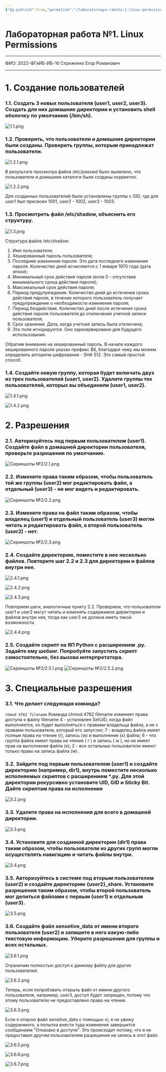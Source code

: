 ```yaml
---
{"dg-publish":true,"permalink":"/laboratornaya-rabota-1-linux-permissions/","tags":["gardenEntry"],"dgShowFileTree":true}
---
```


# **Лабораторная работа №1. Linux Permissions**
***
ФИО: 2022-ФГиИБ-ИБ-1б Стриженко Егор Романович
***
# **1. Создание пользователей**
### 1.1. Создать 3 новых пользователя (user1, user2, user3). Создать для них домашние директории и установить shell оболочку по умолчанию (/bin/sh).

![1.1.png](/img/user/%D0%A1%D0%BA%D1%80%D0%B8%D0%BD%D1%88%D0%BE%D1%82%D1%8B%20%E2%84%961/1.1.png)

### 1.2. Проверить, что пользователи и домашние директории были созданы. Проверить группы, которым принадлежат пользователи.

![1.2.1.png](/img/user/%D0%A1%D0%BA%D1%80%D0%B8%D0%BD%D1%88%D0%BE%D1%82%D1%8B%20%E2%84%961/1.2.1.png)

В результате просмотра файла /etc/passwd было выявлено, что пользователи и домашние каталоги были созданы корректно.

![1.2.2.png](/img/user/%D0%A1%D0%BA%D1%80%D0%B8%D0%BD%D1%88%D0%BE%D1%82%D1%8B%20%E2%84%961/1.2.2.png)

Для созданных пользователей были установлены группы с GID, где для user1 был присвоен 1001, user2 - 1002, user3 - 1003.

### 1.3. Просмотреть файл /etc/shadow, объяснить его структуру.

![1.3.png](/img/user/%D0%A1%D0%BA%D1%80%D0%B8%D0%BD%D1%88%D0%BE%D1%82%D1%8B%20%E2%84%961/1.3.png)

Структура файла /etc/shadow: 
1. Имя пользователя; 
2. Хешированный пароль пользователя; 
3. Последнее изменения пароля. Это дата последнего изменения пароля. Количество дней исчисляется с 1 января 1970 года (дата эпохи); 
4. Минимальный срок действия пароля (если 0 - отсутствие минимального срока действия пароля); 
5. Максимальный срок действия пароля; 
6. Период предупреждения. Количество дней до истечения срока действия пароля, в течение которого пользователь получает предупреждение о необходимости изменения пароля; 
7. Период бездействия. Количество дней после истечения срока действия пароля пользователя до отключения учетной записи пользователя; 
8. Срок хранения. Дата, когда учетная запись была отключена; 
9. Это поле игнорируется. Оно зарезервировано для будущего использования. 

Обратим внимание на хешированный пароль. В начале каждого хешированного пароля указан префикс $6, благодаря чему мы можем определить алгоритм шифрования - SHA 512. Это самый простой способ.

### 1.4. Создайте новую группу, которая будет включать двух из трех пользователей (user1, user2). Удалите группы тех пользователей, которых вы объединили (user1, user2).

![1.4.1.png](/img/user/%D0%A1%D0%BA%D1%80%D0%B8%D0%BD%D1%88%D0%BE%D1%82%D1%8B%20%E2%84%961/1.4.1.png)

![1.4.2.png](/img/user/%D0%A1%D0%BA%D1%80%D0%B8%D0%BD%D1%88%D0%BE%D1%82%D1%8B%20%E2%84%961/1.4.2.png)

# **2. Разрешения**

### 2.1. Авторизуйтесь под первым пользователем (user1). Создайте файл в домашней директории пользователя, проверьте разрешения по умолчанию.

![Скриншоты №2/2.1.png](/img/user/%D0%A1%D0%BA%D1%80%D0%B8%D0%BD%D1%88%D0%BE%D1%82%D1%8B%20%E2%84%962/2.1.png)

### 2.2. Измените права таким образом, чтобы пользователь той же группы (user2) мог редактировать файл, а отдельный (user3) - не мог видеть и редактировать.

![Скриншоты №2/2.2.png](/img/user/%D0%A1%D0%BA%D1%80%D0%B8%D0%BD%D1%88%D0%BE%D1%82%D1%8B%20%E2%84%962/2.2.png)

### 2.3. Измените права на файл таким образом, чтобы владелец (user1) и отдельный пользователь (user3) могли читать и редактировать файл, а второй пользователь (user2) - нет.

![Скриншоты №2/2.3.png](/img/user/%D0%A1%D0%BA%D1%80%D0%B8%D0%BD%D1%88%D0%BE%D1%82%D1%8B%20%E2%84%962/2.3.png)

### 2.4. Создайте директорию, поместите в нее несколько файлов. Повторите шаг 2.2 и 2.3 для директории и файлов внутри нее.

![2.4.1.png](/img/user/%D0%A1%D0%BA%D1%80%D0%B8%D0%BD%D1%88%D0%BE%D1%82%D1%8B%20%E2%84%961/2.4.1.png)

![2.4.2.png](/img/user/%D0%A1%D0%BA%D1%80%D0%B8%D0%BD%D1%88%D0%BE%D1%82%D1%8B%20%E2%84%961/2.4.2.png)

![2.4.3.png](/img/user/%D0%A1%D0%BA%D1%80%D0%B8%D0%BD%D1%88%D0%BE%D1%82%D1%8B%20%E2%84%961/2.4.3.png)

Повторяем шаги, аналогичные пункту 2.2. Проверяем, что пользователи user1 и user2 могут читать и изменять содержимое директории и файлов внутри нее, тогда как user3 не должна иметь такой возможности.

![2.4.4.png](/img/user/%D0%A1%D0%BA%D1%80%D0%B8%D0%BD%D1%88%D0%BE%D1%82%D1%8B%20%E2%84%961/2.4.4.png)

### 2.5. Создайте скрипт на ЯП Python с расширением .py. Задайте ему шебанг. Попробуйте запустить скрипт самостоятельно, без вызова интерпретатора.

![Скриншоты №2/2.5.1.png](/img/user/%D0%A1%D0%BA%D1%80%D0%B8%D0%BD%D1%88%D0%BE%D1%82%D1%8B%20%E2%84%962/2.5.1.png)
![Скриншоты №2/2.5.2.png](/img/user/%D0%A1%D0%BA%D1%80%D0%B8%D0%BD%D1%88%D0%BE%D1%82%D1%8B%20%E2%84%962/2.5.2.png)

# **3. Специальные разрешения**

### 3.1. Что делает следующая команда?

`chmod 4762 filename` 
Команда chmod 4762 filename изменяет права доступа к файлу filename 
4 - установлен SetUID, когда файл выполняется, он будет выполняться с правами владельца файла, а не с правами пользователя, который его запустил; 
7 - владелец файла имеет полные права на чтение (r), запись (w) и выполнение (x) файла; 
6 - что группа файла имеет права на чтение ( r ) и запись ( w ), но не имеет прав на выполнение файла (х); 2 - все остальные пользователи имеют только право на запись файла (w) .

### 3.2. Зайдите под первым пользователем (user1) и создайте директорию (например, dir1), внутрь поместите несколько исполняемых скриптов с расширением \*.py. Для этой директории рекурсивно установите UID, GID и Sticky Bit. Дайте скриптам права на исполнение

![3.2.png](/img/user/%D0%A1%D0%BA%D1%80%D0%B8%D0%BD%D1%88%D0%BE%D1%82%D1%8B%20%E2%84%961/3.2.png)

### 3.3. Удалите права на исполнения для всего в домашней директории.

![3.3.png](/img/user/%D0%A1%D0%BA%D1%80%D0%B8%D0%BD%D1%88%D0%BE%D1%82%D1%8B%20%E2%84%961/3.3.png)

### 3.4. Установите для созданной директории (dir1) права таким образом, чтобы пользователи из других групп могли осуществлять навигацию и читать файлы внутри.

![3.4.png](/img/user/%D0%A1%D0%BA%D1%80%D0%B8%D0%BD%D1%88%D0%BE%D1%82%D1%8B%20%E2%84%961/3.4.png)

### 3.5. Авторизуйтесь в системе под вторым пользователем (user2) и создайте директорию {user2}\_share. Установите разрешения таким образом, чтобы второй пользователь мог делиться файлами с первым (user1) и отдельным (user3).

![3.5.png](/img/user/%D0%A1%D0%BA%D1%80%D0%B8%D0%BD%D1%88%D0%BE%D1%82%D1%8B%20%E2%84%961/3.5.png)

### 3.6. Создайте файл sensetive_data от имени второго пользователя (user2) и запишите в него какую-либо текстовую информацию. Уберите разрешения для группы и всех остальных.

![3.6.1.png](/img/user/%D0%A1%D0%BA%D1%80%D0%B8%D0%BD%D1%88%D0%BE%D1%82%D1%8B%20%E2%84%961/3.6.1.png)

Ограничим полностью доступ к данному файлу для других пользователей.

![3.6.2.png](/img/user/%D0%A1%D0%BA%D1%80%D0%B8%D0%BD%D1%88%D0%BE%D1%82%D1%8B%20%E2%84%961/3.6.2.png)

Теперь, если попробовать открыть файл от имени другого пользователя, например, user3, доступ будет запрещен, потому что этому пользователю не предоставлено право на чтение.

![3.6.3.png](/img/user/%D0%A1%D0%BA%D1%80%D0%B8%D0%BD%D1%88%D0%BE%D1%82%D1%8B%20%E2%84%961/3.6.3.png)

Если я открою файл sensitive_data с помощью vi, я не увижу содержимого, а попытка внести туда изменения завершится сообщением "Отказано в доступе". Это происходит потому, что я не предоставил другим пользователям разрешения на запись в этот файл.

![3.6.5.png](/img/user/%D0%A1%D0%BA%D1%80%D0%B8%D0%BD%D1%88%D0%BE%D1%82%D1%8B%20%E2%84%961/3.6.5.png)

![3.6.6.png](/img/user/%D0%A1%D0%BA%D1%80%D0%B8%D0%BD%D1%88%D0%BE%D1%82%D1%8B%20%E2%84%961/3.6.6.png)

![3.6.7.png](/img/user/%D0%A1%D0%BA%D1%80%D0%B8%D0%BD%D1%88%D0%BE%D1%82%D1%8B%20%E2%84%961/3.6.7.png)




